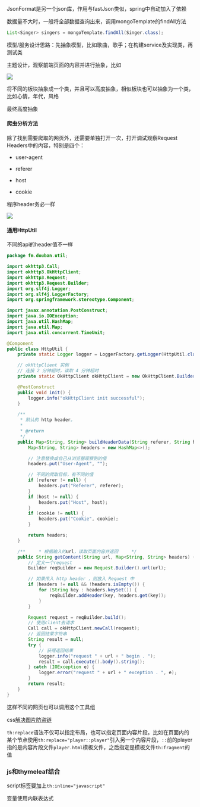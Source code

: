 JsonFormat是另一个json库，作用与fastJson类似，spring中自动加入了依赖

数据量不大时，一般将全部数据查询出来，调用mongoTemplate的findAll方法

```java
List<Singer> singers = mongoTemplate.findAll(Singer.class);
```

模型/服务设计思路：先抽象模型，比如歌曲，歌手；在构建service及实现类，再测试类

主题设计，观察前端页面的内容并进行抽象，比如

![](https://style.youkeda.com/img/ham/course/j13/j13-3-3-3.png?x-oss-process=image/resize,w_1600/watermark,image_d2F0ZXJtYXNrLnBuZz94LW9zcy1wcm9jZXNzPWltYWdlL3Jlc2l6ZSx3XzEwMA==,t_60,g_se,x_10,y_10)

将不同的板块抽象成一个类，并且可以高度抽象，相似板块也可以抽象为一个类，比如心情，年代，风格

最终高度抽象

#### 爬虫分析方法

除了找到需要爬取的网页外，还需要单独打开一次，打开调试观察Request Headers中的内容，特别是四个：

+ user-agent

+ referer

+ host

+ cookie

程序header务必一样

![](https://style.youkeda.com/img/ham/course/j13/j13-4-1-2.png?x-oss-process=image/resize,w_1481/watermark,image_d2F0ZXJtYXNrLnBuZz94LW9zcy1wcm9jZXNzPWltYWdlL3Jlc2l6ZSx3XzEwMA==,t_60,g_se,x_10,y_10)

#### 通用HttpUtil

不同的api的header值不一样

```java
package fm.douban.util;

import okhttp3.Call;
import okhttp3.OkHttpClient;
import okhttp3.Request;
import okhttp3.Request.Builder;
import org.slf4j.Logger;
import org.slf4j.LoggerFactory;
import org.springframework.stereotype.Component;

import javax.annotation.PostConstruct;
import java.io.IOException;
import java.util.HashMap;
import java.util.Map;
import java.util.concurrent.TimeUnit;

@Component
public class HttpUtil {
    private static Logger logger = LoggerFactory.getLogger(HttpUtil.class);

    // okHttpClient 实例
    // 连接 2 分钟超时，读取 4 分钟超时
    private static OkHttpClient okHttpClient = new OkHttpClient.Builder().build();

    @PostConstruct
    public void init() {
        logger.info("okHttpClient init successful");
    }

    /**     
     * 默认的 http header。     
     *     
     * @return
     */
    public Map<String, String> buildHeaderData(String referer, String host, String cookie) {
        Map<String, String> headers = new HashMap<>();

        // 注意替换成自己从浏览器观察到的值
        headers.put("User-Agent", "");

        // 不同的爬取目标，有不同的值
        if (referer != null) {
            headers.put("Referer", referer);
        }
        if (host != null) {
            headers.put("Host", host);
        }
        if (cookie != null) {
            headers.put("Cookie", cookie);
        }

        return headers;
    }

    /**     * 根据输入的url，读取页面内容并返回     */
    public String getContent(String url, Map<String, String> headers) {
        // 定义一个request
        Builder reqBuilder = new Request.Builder().url(url);

        // 如果传入 http header ，则放入 Request 中
        if (headers != null && !headers.isEmpty()) {
            for (String key : headers.keySet()) {
                reqBuilder.addHeader(key, headers.get(key));
            }
        }

        Request request = reqBuilder.build();
        // 使用client去请求
        Call call = okHttpClient.newCall(request);
        // 返回结果字符串
        String result = null;
        try {
            // 获得返回结果
            logger.info("request " + url + " begin . ");
            result = call.execute().body().string();
        } catch (IOException e) {
            logger.error("request " + url + " exception . ", e);
        }
        return result;
    }
}
```

这样不同的网页也可以调用这个工具组

css[解决图片防盗链](https://blog.csdn.net/weixin_33682790/article/details/88569303)

`th:replace`语法不仅可以指定布局，也可以指定页面内容片段。比如在页面内的某个节点使用`th:replace="player::player"`引入另一个内容片段，`::`前的player指的是内容片段文件`player.html`模板文件，之后指定是模板文件`th:fragment`的值

### js和thymeleaf结合

script标签要加上`th:inline="javascript"`

变量使用内联表达式
